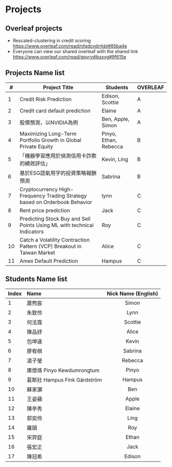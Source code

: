 
# Projects

## Overleaf projects

- Rescaled-clustering in credit scoring 
https://www.overleaf.com/read/nfqdcvdrrkbt#85ba4e
- Everyone can view our shared overleaf with the shared link https://www.overleaf.com/read/gpyrydjbsxvg#9f615e



## Projects Name list
| #  | Project Title                                                        | Students                                | OVERLEAF|
|----|----------------------------------------------------------------------|-----------------------------------------|---|
| 1  | Credit Risk Prediction                                               | Edison, Scottie                         | A|
| 2  | Credit card default prediction                                       | Elaine                                  | A|
| 3  | 股價預測，以NVIDIA為例                                                  | Ben, Apple, Simon                       | A|
| 4  | Maximizing Long-Term Portfolio Growth in Global Private Equity       | Pinyo, Ethan, Rebecca                   | B|
| 5  |「機器學習應用於偵測信用卡詐欺的績效評估」                                   | Kevin, Ling                              | B|
| 6  | 基於ESG語氣用字的投資策略報酬預測                                         | Sabrina                                  | B|
| 7  | Cryptocurrency High-Frequency Trading Strategy based on Orderbook Behavior | lynn                               | C|
| 8  |Rent price prediction                                                 | Jack                                     | C|
| 9  |Predicting Stock Buy and Sell Points Using ML with technical Indicators| Roy                                     |C|
| 10 |Catch a Volatility Contraction Pattern (VCP) Breakout in Taiwan Market| Alice                                   |  C|
| 11 | Amex Default Prediction                                              | Hampus                                   | C |

## Students Name list
| Index | Name                          | Nick Name (English) |
| :---  | :---                          | :---:               |
| 1     | 蕭煦宸                         | Simon               |
| 2     | 朱致伶                         | Lynn                |
| 3     | 何泫霆                         | Scottie             |
| 4     | 陳品妤                         | Alice               |
| 5     | 包坤達                         | Kevin               |
| 6     | 廖宥棋                         | Sabrina             |
| 7     | 湯子瑩                         | Rebecca             |
| 8     | 庫燈烙 Pinyo Kewdumrongtum     | Pinyo               |
| 9     | 葛斯壯 Hampus Fink Gärdström   | Hampus              |
| 10    | 蘇家灝                         | Ben                 |
| 11    | 王姿蘋                         | Apple               |
| 12    | 陳亭秀                         | Elaine              |
| 13    | 郭奕伶                         | Ling                |
| 14    | 羅頤                           | Roy                 |
| 15    | 宋羿庭                         | Ethan               |
| 16    | 張宏正                         | Jack                |
| 17    | 陳冠希                         | Edison              |
